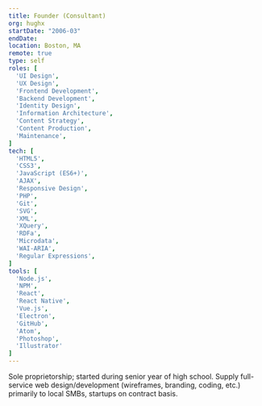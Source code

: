```yaml
---
title: Founder (Consultant)
org: hughx
startDate: "2006-03"
endDate:
location: Boston, MA
remote: true
type: self
roles: [
  'UI Design',
  'UX Design',
  'Frontend Development',
  'Backend Development',
  'Identity Design',
  'Information Architecture',
  'Content Strategy',
  'Content Production',
  'Maintenance',
]
tech: [
  'HTML5',
  'CSS3',
  'JavaScript (ES6+)',
  'AJAX',
  'Responsive Design',
  'PHP',
  'Git',
  'SVG',
  'XML',
  'XQuery',
  'RDFa',
  'Microdata',
  'WAI-ARIA',
  'Regular Expressions',
]
tools: [
  'Node.js',
  'NPM',
  'React',
  'React Native',
  'Vue.js',
  'Electron',
  'GitHub',
  'Atom',
  'Photoshop',
  'Illustrator'
]
---
```


Sole proprietorship; started during senior year of high school. Supply full-service web design/development (wireframes, branding, coding, etc.) primarily to local SMBs, startups on contract basis.

